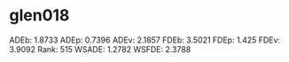 # glen018

ADEb: 1.8733
ADEp: 0.7396
ADEv: 2.1857
FDEb: 3.5021
FDEp: 1.425
FDEv: 3.9092
Rank: 515
WSADE: 1.2782
WSFDE: 2.3788